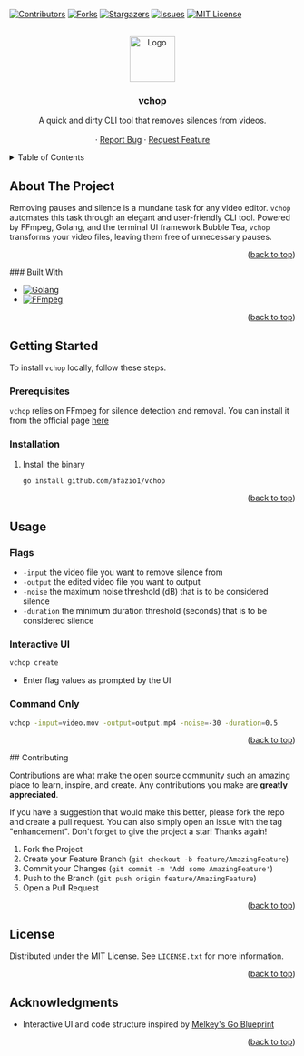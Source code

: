 <!-- PROJECT SHIELDS -->
<!--
*** I'm using markdown "reference style" links for readability.
*** Reference links are enclosed in brackets [ ] instead of parentheses ( ).
*** See the bottom of this document for the declaration of the reference variables
*** for contributors-url, forks-url, etc. This is an optional, concise syntax you may use.
*** https://www.markdownguide.org/basic-syntax/#reference-style-links
-->
[![Contributors][contributors-shield]][contributors-url]
[![Forks][forks-shield]][forks-url]
[![Stargazers][stars-shield]][stars-url]
[![Issues][issues-shield]][issues-url]
[![MIT License][license-shield]][license-url]

<!-- PROJECT LOGO -->
<br />
<div align="center">
  <a href="https://github.com/github_username/repo_name">
    <img src="images/logo.png" alt="Logo" width="80" height="80">
  </a>

<h3 align="center">vchop</h3>

  <p align="center">
    A quick and dirty CLI tool that removes silences from videos.
    <br />
    <br />
    ·
    <a href="https://github.com/afazio1/vchop/issues">Report Bug</a>
    ·
    <a href="https://github.com/afazio1/vchop/issues">Request Feature</a>
  </p>
</div>



<!-- TABLE OF CONTENTS -->
<details>
  <summary>Table of Contents</summary>
  <ol>
    <li>
      <a href="#about-the-project">About The Project</a>
      <ul>
        <li><a href="#built-with">Built With</a></li>
      </ul>
    </li>
    <li>
      <a href="#getting-started">Getting Started</a>
      <ul>
        <li><a href="#prerequisites">Prerequisites</a></li>
        <li><a href="#installation">Installation</a></li>
      </ul>
    </li>
    <li><a href="#usage">Usage</a></li>
    <li><a href="#contributing">Contributing</a></li>
    <li><a href="#license">License</a></li>
    <li><a href="#acknowledgments">Acknowledgments</a></li>
  </ol>
</details>



<!-- ABOUT THE PROJECT -->
## About The Project

Removing pauses and silence is a mundane task for any video editor. `vchop` automates this task through an elegant and user-friendly CLI tool. Powered by FFmpeg, Golang, and the terminal UI framework Bubble Tea, `vchop` transforms your video files, leaving them free of unnecessary pauses.

<p align="right">(<a href="#readme-top">back to top</a>)</p>
### Built With

* [![Golang][Golang]][Golang-url]
* [![FFmpeg][FFmpeg]][FFmpeg-url]
<p align="right">(<a href="#readme-top">back to top</a>)</p>


<!-- GETTING STARTED -->
## Getting Started

To install `vchop` locally, follow these steps.

### Prerequisites

`vchop` relies on FFmpeg for silence detection and removal. You can install it from the official page [here](https://www.ffmpeg.org/download.html)
### Installation

1. Install the binary
   ```sh
   go install github.com/afazio1/vchop
   ```
<p align="right">(<a href="#readme-top">back to top</a>)</p>

<!-- USAGE EXAMPLES -->
## Usage
### Flags
- `-input` the video file you want to remove silence from
- `-output` the edited video file you want to output
- `-noise` the maximum noise threshold (dB) that is to be considered silence
- `-duration` the minimum duration threshold (seconds) that is to be considered silence
### Interactive UI
```sh
vchop create
```
- Enter flag values as prompted by the UI
### Command Only
```sh
vchop -input=video.mov -output=output.mp4 -noise=-30 -duration=0.5
```

<p align="right">(<a href="#readme-top">back to top</a>)</p>
<!-- CONTRIBUTING -->
## Contributing

Contributions are what make the open source community such an amazing place to learn, inspire, and create. Any contributions you make are **greatly appreciated**.

If you have a suggestion that would make this better, please fork the repo and create a pull request. You can also simply open an issue with the tag "enhancement".
Don't forget to give the project a star! Thanks again!

1. Fork the Project
2. Create your Feature Branch (`git checkout -b feature/AmazingFeature`)
3. Commit your Changes (`git commit -m 'Add some AmazingFeature'`)
4. Push to the Branch (`git push origin feature/AmazingFeature`)
5. Open a Pull Request

<p align="right">(<a href="#readme-top">back to top</a>)</p>



<!-- LICENSE -->
## License

Distributed under the MIT License. See `LICENSE.txt` for more information.

<p align="right">(<a href="#readme-top">back to top</a>)</p>


<!-- ACKNOWLEDGMENTS -->
## Acknowledgments

* Interactive UI and code structure inspired by [Melkey's Go Blueprint](https://github.com/Melkeydev/go-blueprint)

<p align="right">(<a href="#readme-top">back to top</a>)</p>



<!-- MARKDOWN LINKS & IMAGES -->
<!-- https://www.markdownguide.org/basic-syntax/#reference-style-links -->
[contributors-shield]: https://img.shields.io/github/contributors/afazio1/vchop.svg?style=for-the-badge
[contributors-url]: https://github.com/afazio1/vchop/graphs/contributors
[forks-shield]: https://img.shields.io/github/forks/afazio1/vchop.svg?style=for-the-badge
[forks-url]: https://github.com/afazio1/vchop/network/members
[stars-shield]: https://img.shields.io/github/stars/afazio1/vchop.svg?style=for-the-badge
[stars-url]: https://github.com/afazio1/vchop/stargazers
[issues-shield]: https://img.shields.io/github/issues/afazio1/vchop.svg?style=for-the-badge
[issues-url]: https://github.com/afazio1/vchop/issues
[license-shield]: https://img.shields.io/github/license/afazio1/vchop.svg?style=for-the-badge
[license-url]: https://github.com/afazio1/vchop/blob/master/LICENSE.txt
[product-screenshot]: images/screenshot.png
[Golang]: https://img.shields.io/badge/Golang-29BEB0?style=for-the-badge&logo=go&logoColor=white
[Golang-url]: https://go.dev
[FFmpeg]: https://img.shields.io/badge/FFmpeg-gray?style=for-the-badge&logo=ffmpeg&logoColor=green
[FFmpeg-url]: https://ffmpeg.org
